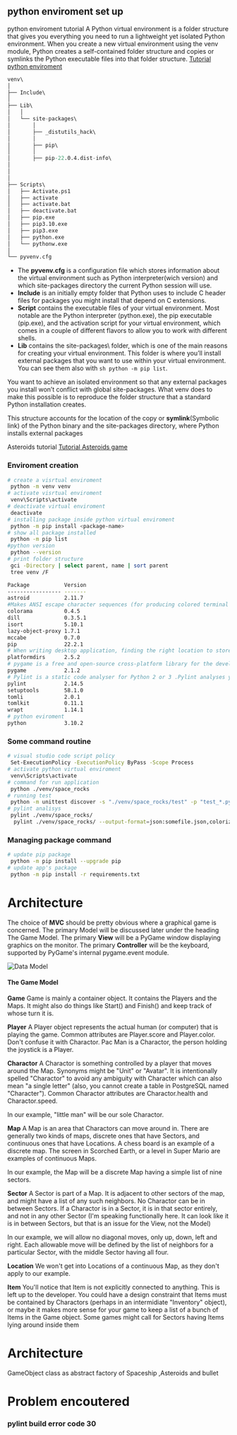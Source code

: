 ## python enviroment set up

python enviroment tutorial
A Python virtual environment is a folder structure that gives you everything you need to run a lightweight yet isolated Python environment. When you create a new virtual environment using the venv module, Python creates a self-contained folder structure and copies or symlinks the Python executable files into that folder structure.
[Tutorial python enviroment](https://realpython.com/python-virtual-environments-a-primer/)
```s
venv\
│
├── Include\
│
├── Lib\
│   │
│   └── site-packages\
│       │
│       ├── _distutils_hack\
│       │
│       ├── pip\
│       │
│       ├── pip-22.0.4.dist-info\
│       
│
│
├── Scripts\
│   ├── Activate.ps1
│   ├── activate
│   ├── activate.bat
│   ├── deactivate.bat
│   ├── pip.exe
│   ├── pip3.10.exe
│   ├── pip3.exe
│   ├── python.exe
│   └── pythonw.exe
│
└── pyvenv.cfg
```
* The **pyvenv.cfg** is a configuration file which stores information about the virtual environment such as Python interpreter(wich version) and which site-packages directory the current Python session will use. 
* **Include** is an initially empty folder that Python uses to include C header files for packages you might install that depend on C extensions.
* **Script** contains the executable files of your virtual environment. Most notable are the Python interpreter (python.exe), the pip executable (pip.exe), and the activation script for your virtual environment, which comes in a couple of different flavors to allow you to work with different shells.
* **Lib** contains the site-packages\ folder, which is one of the main reasons for creating your virtual environment. This folder is where you’ll install external packages that you want to use within your virtual environment. You can see them also with  ```sh python -m pip list```.

You want to achieve an isolated environment so that any external packages you install won’t conflict with global site-packages. What venv does to make this possible is to reproduce the folder structure that a standard Python installation creates.

This structure accounts for the location of the copy or **symlink**(Symbolic link) of the Python binary and the site-packages directory, where Python installs external packages


Asteroids tutorial
[Tutorial Asteroids game](https://realpython.com/asteroids-game-python/#:~:text=%20Build%20an%20Asteroids%20Game%20With%20Python%20and,window%20that%20you%20can%20close%20by...%20More%20)





### Enviroment creation
```sh
# create a visrtual enviroment
 python -m venv venv
# activate visrtual enviroment
 venv\Scripts\activate
# deactivate virtual enviroment
 deactivate
# installing package inside python virtual enviroment
 python -m pip install <package-name>
# show all package installed
 python -m pip list
#python version
 python --version
# print folder structure
 gci -Directory | select parent, name | sort parent
 tree venv /F
  ```
    
```sh
Package           Version
----------------- -------
astroid           2.11.7
#Makes ANSI escape character sequences (for producing colored terminal text and cursor positioning) work under MS Windows.
colorama          0.4.5
dill              0.3.5.1
isort             5.10.1
lazy-object-proxy 1.7.1
mccabe            0.7.0
pip               22.2.1
# When writing desktop application, finding the right location to store user data and configuration varies per platform. Even for single-platform apps, there may by plenty of nuances in figuring out the right location.
platformdirs      2.5.2
# pygame is a free and open-source cross-platform library for the development of multimedia applications like video games using Python. It uses the Simple DirectMedia Layer library and several other popular libraries to abstract the most common functions, making writing these programs a more intuitive task. 
pygame            2.1.2
# Pylint is a static code analyser for Python 2 or 3 .Pylint analyses your code without actually running it. It checks for errors, enforces a coding standard, looks for code smells, and can make suggestions about how the code could be refactored. Pylint can infer actual values from your code using its internal code representation (astroid)
pylint            2.14.5
setuptools        58.1.0
tomli             2.0.1
tomlkit           0.11.1
wrapt             1.14.1
# python eviroment
python            3.10.2
```

### Some command routine
```sh
# visual studio code script policy
 Set-ExecutionPolicy -ExecutionPolicy ByPass -Scope Process
# activate python virtual enviroment
 venv\Scripts\activate
# command for run application
 python ./venv/space_rocks
# running test 
 python -m unittest discover -s "./venv/space_rocks/test" -p "test_*.py" -v # Verbose testing
# pylint analisys
 pylint ./venv/space_rocks/
  pylint ./venv/space_rocks/ --output-format=json:somefile.json,colorized
```


### Managing package command 
```sh
# update pip package
 python -m pip install --upgrade pip
# update app's package
 python -m pip install -r requirements.txt

```
# Architecture
The choice of **MVC** should be pretty obvious where a graphical game is concerned. The primary Model will be discussed later under the heading The Game Model. The primary **View** will be a PyGame window displaying graphics on the monitor. The primary **Controller** will be the keyboard, supported by PyGame's internal pygame.event module.

![Data Model](/readme-img/ClassDiagram.JPG)

#### The Game Model

**Game**
Game is mainly a container object. It contains the Players and the Maps. It might also do things like Start() and Finish() and keep track of whose turn it is.

**Player**
A Player object represents the actual human (or computer) that is playing the game. Common attributes are Player.score and Player.color. Don't confuse it with Charactor. Pac Man is a Charactor, the person holding the joystick is a Player.

**Charactor**
A Charactor is something controlled by a player that moves around the Map. Synonyms might be "Unit" or "Avatar". It is intentionally spelled "Charactor" to avoid any ambiguity with Character which can also mean "a single letter" (also, you cannot create a table in PostgreSQL named "Character"). Common Charactor attributes are Charactor.health and Charactor.speed.

In our example, "little man" will be our sole Charactor.

**Map**
A Map is an area that Charactors can move around in. There are generally two kinds of maps, discrete ones that have Sectors, and continuous ones that have Locations. A chess board is an example of a discrete map. The screen in Scorched Earth, or a level in Super Mario are examples of continuous Maps.

In our example, the Map will be a discrete Map having a simple list of nine sectors.

**Sector**
A Sector is part of a Map. It is adjacent to other sectors of the map, and might have a list of any such neighbors. No Charactor can be in between Sectors. If a Charactor is in a Sector, it is in that sector entirely, and not in any other Sector (I'm speaking functionally here. It can look like it is in between Sectors, but that is an issue for the View, not the Model)

In our example, we will allow no diagonal moves, only up, down, left and right. Each allowable move will be defined by the list of neighbors for a particular Sector, with the middle Sector having all four.

**Location**
We won't get into Locations of a continuous Map, as they don't apply to our example.

**Item**
You'll notice that Item is not explicitly connected to anything. This is left up to the developer. You could have a design constraint that Items must be contained by Charactors (perhaps in an intermidiate "Inventory" object), or maybe it makes more sense for your game to keep a list of a bunch of Items in the Game object. Some games might call for Sectors having Items lying around inside them

# Architecture
GameObject class as abstract factory of Spaceship ,Asteroids and bullet

# Problem encoutered
### pylint build error code 30
